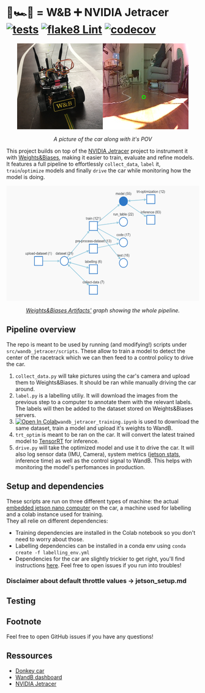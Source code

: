 # 🏁🏎️💨 = W&B ➕ NVIDIA Jetracer [![tests](https://github.com/Armandpl/wandb_jetracer/actions/workflows/ci.yml/badge.svg?branch=master)](https://github.com/Armandpl/wandb_jetracer/actions/workflows/ci.yml) [![flake8 Lint](https://github.com/Armandpl/wandb_jetracer/actions/workflows/lint.yml/badge.svg)](https://github.com/Armandpl/wandb_jetracer/actions/workflows/lint.yml) [![codecov](https://codecov.io/gh/Armandpl/wandb_jetracer/branch/master/graph/badge.svg?token=ZWFFBNQNWB)](https://codecov.io/gh/Armandpl/wandb_jetracer)

<p align="center"><img src="https://raw.githubusercontent.com/Armandpl/wandb-jetracer/master/assets/header.png"/></p>
<p align="center"><i>A picture of the car along with it's POV</i></p>

This project builds on top of the [NVIDIA Jetracer](https://github.com/NVIDIA-AI-IOT/jetracer) project to instrument it with [Weights&Biases](https://wandb.ai/site), making it easier to train, evaluate and refine models.  
It features a full pipeline to effortlessly `collect_data`, `label` it, `train`/`optimize` models and finally `drive` the car while monitoring how the model is doing.

<p align="center"><img src="https://raw.githubusercontent.com/Armandpl/wandb-jetracer/master/assets/artifacts.png" height="300"/></p>
<p align="center"><i><a href="https://docs.wandb.ai/guides/artifacts">Weights&Biases Artifacts'</a> graph showing the whole pipeline.</i></p>

## Pipeline overview
The repo is meant to be used by running (and modifying!) scripts under `src/wandb_jetracer/scripts`. These allow to train a model to detect the center of the racetrack which we can then feed to a control policy to drive the car. 
1. `collect_data.py` will take pictures using the car's camera and upload them to Weights&Biases. It should be ran while manually driving the car around.
2. `label.py` is a labelling utiliy. It will download the images from the previous step to a computer to annotate them with the relevant labels. The labels will then be added to the dataset stored on Weights&Biases servers. 
3. [![Open In Colab](https://colab.research.google.com/assets/colab-badge.svg)](https://colab.research.google.com/github/Armandpl/wandb-jetracer/blob/master/src/wandb_jetracer/wandb_jetracer_training.ipynb)`wandb_jetracer_training.ipynb` is used to download the same dataset, train a model and upload it's weights to WandB.
4. `trt_optim` is meant to be ran on the car. It will convert the latest trained model to [TensorRT](https://developer.nvidia.com/tensorrt) for inference.
5. `drive.py` will take the optimized model and use it to drive the car. It will also log sensor data (IMU, Camera), system metrics ([jetson stats](https://github.com/rbonghi/jetson_stats), inference time) as well as the control signal to WandB. This helps with monitoring the model's perfomances in production.

## Setup and dependencies
These scripts are run on three different types of machine: the actual [embedded jetson nano computer](https://developer.nvidia.com/embedded/jetson-nano-developer-kit) on the car, a machine used for labelling and a colab instance used for training.  
They all relie on different dependencies:
- Training dependencies are installed in the Colab notebook so you don't need to worry about those.
- Labelling dependencies can be installed in a conda env using `conda create -f labelling_env.yml`
- Dependencies for the car are slightly trickier to get right, you'll find instructions [here](). Feel free to open issues if you run into troubles!


### Disclaimer about default throttle values -> jetson_setup.md

## Testing


## Footnote
Feel free to open GitHub issues if you have any questions!

## Ressources
- [Donkey car](donkeycar.com)
- [WandB dashboard](https://wandb.ai/wandb/racecar)  
- [NVIDIA Jetracer](https://github.com/NVIDIA-AI-IOT/jetracer)  
